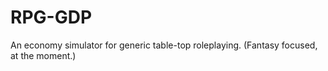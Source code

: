 # RPG-GDP
 An economy simulator for generic table-top roleplaying. (Fantasy focused, at the moment.)
